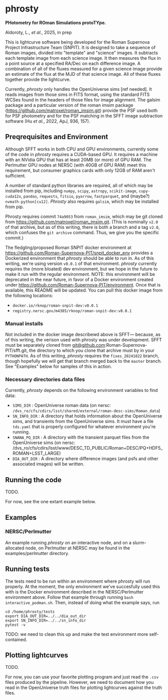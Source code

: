 # phrosty

**PHotometry for ROman Simulations protoTYpe.**

Aldoroty, L.,  *et al.*, 2025, in prep

This is lightcurve software being developed for the Roman Supernova Project Infrastructure Team (SNPIT).  It is designed to take a sequence of Roman images, divided into "template" and "science" images.  It subtracts each template image from each science image.  It then measures the flux in a point source at a specified RA/Dec on each difference image.  A combination of all of the fluxes measured for a given science image provide an estimate of the flux at the MJD of that science image.  All of these fluxes together provide the lightcurve.

Currently, *phrosty* only handles the OpenUniverse sims [ref needed].  It reads images from those sims in FITS format, using the standard FITS WCSes found in the headers of those files for image alignment.  The galsim package and a particular version of the roman imsim package (https://github.com/matroxel/roman_imsim.git) provide the PSF used both for PSF photometry and for the PSF matching in the SFFT image subtraction software (Hu *et al.*, 2022, ApJ, 936, 157).

## Preqrequisites and Environment

Although SFFT works in both CPU and GPU environments, currently some of the code in *phrosty* requires a CUDA-based GPU.  It requires a machine with an NVidia GPU that has at least 20MB (or more) of GPU RAM.  The Perlmutter GPU nodes at NERSC (with 40GB of GPU RAM) meet this requirement, but consumer graphics cards with only 12GB of RAM aren't sufficient.

A number of standard python libraries are required, all of which may be installed from pip, including `numpy`, `scipy`, `astropy`, `scikit-image`, `cupy-cuda12x`, `pandas`, `requests`, `fitsio`, `pyarrow`, `fastparquet`, and (maybe?) `nvmath-python[cu12]`.  *Phrosty* also requires `galsim`, which may be installed from pip.

Phrosty requires commit `74a9053` from `roman_imsim`, which may be git cloned from https://github.com/matroxel/roman_imsim.git.  (This is nominally `v2.0` of that archive, but as of this writing, there is both a branch and a tag `v2.0`, which confuses the `git archive` command.  Thus, we give you the specific commit.)

The fledgling/proposed Roman SNPIT docker environment at https://github.com/Roman-Supernova-PIT/snpit_docker_env provides a Dockerized environment that *phrosty* should be able to run in.  As of this writing, we're using version `v0.0.1` of that environment.  *phrosty* currently requires the (more bloated) dev environment, but we hope in the future to make it run with the regular environment.  NOTE: this environment will be deprecated in the near future, in favor of a Docker environment created under https://github.com/Roman-Supernova-PIT/environment.  Once that is available, this README will be updated.  You can pull this docker image from the following locations:

* `docker.io/rknop/roman-snpit-dev:v0.0.1`
* `registry.nersc.gov/m4385/rknop/roman-snpit-dev:v0.0.1`

### Manual installs

Not included in the docker image describewd above is SFFT— because, as of this writing, the verison used with phrosty was under development.  SFFT must be separately cloned from git@github.com:Roman-Supernova-PIT/sfft.git, the directory to which you clone that archive must by in your `PYTHONPATH`.  As of this writing, *phrosty* requires the `fixes_20241022` branch, though hopefully we will get that branch merged back to the `master` branch.  See "Examples" below for samples of this in action.

### Necessary directories data files

Currently, *phrosty* depends on the following environment variables to find data:

* `SIMS_DIR` : OpenUniverse roman data (on nersc: `/dvs_ro/cfs/cdirs/lsst/shared/external/roman-desc-sims/Roman_data`)
* `SN_INFO_DIR` : A directory that holds information about the OpenUniverse sims, and transients from the OpenUniverse sims.  It must have a file `tds.yaml` that is properly configured for whatever environment you're running.
* `SNANA_PQ_DIR` : A directory with the transient parquet files from the OpenUniverse sims (on nersc: /dvs_ro/cfs/cdirs/lsst/www/DESC_TD_PUBLIC/Roman+DESC/PQ+HDF5_ROMAN+LSST_LARGE)
* `DIA_OUT_DIR` : A directory where difference images (and psfs and other associated images) will be written.


## Running the code

TODO.

For now, see the one extant example below.

## Examples


### NERSC/Perlmutter

An example running *phrosty* on an interactive node, and on a slurm-allocated node, on Perlmutter at NERSC may be found in the examples/perlmutter directory.

## Running tests

The tests need to be run within an environment where phrosty will run properly.  At the moment, the only environment we've succesfully used this with is the Docker environment described in the NERSC/Perlmutter environment above.  Follow that example through running `bash interactive_podman.sh`.  Then, instead of doing what the example says, run
```
cd /home/phrosty/tests
export DIA_OUT_DIR=../../dia_out_dir
export SN_INFO_DIR=../../sn_info_dir
pytest -v
```

TODO: we need to clean this up and make the test environment more self-contained.

## Plotting lightcurves

TODO.

For now, you can use your favorite plotting program and just read the `.csv` files produced by the pipeline.  However, we need to document how you read in the OpenUniverse truth files for plotting lightcurves against the truth files.
